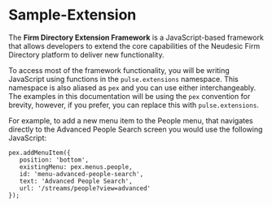 # Sample-Extension
The **Firm Directory Extension Framework** is a JavaScript-based framework that allows developers to extend the core capabilities of the Neudesic Firm Directory platform to deliver new functionality.

To access most of the framework functionality, you will be writing JavaScript using functions in the `pulse.extensions` namespace. This namespace is also aliased as `pex` and you can use either interchangeably. The examples in this documentation will be using the `pex` convention for brevity, however, if you prefer, you can replace this with `pulse.extensions`.

For example, to add a new menu item to the People menu, that navigates directly to the Advanced People Search screen you would use the following JavaScript:

```
pex.addMenuItem({
   position: 'bottom',
   existingMenu: pex.menus.people,
   id: 'menu-advanced-people-search',
   text: 'Advanced People Search',
   url: '/streams/people?view=advanced'
});
```
